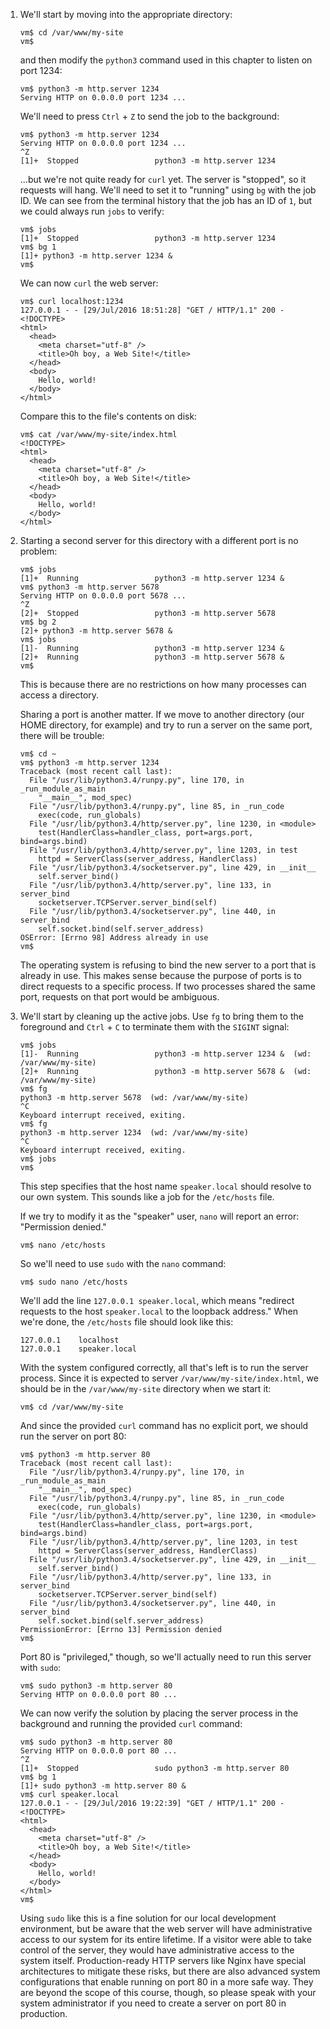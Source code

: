 1. We'll start by moving into the appropriate directory:

   ```
   vm$ cd /var/www/my-site
   vm$
   ```

   and then modify the `python3` command used in this chapter to listen on port
   1234:

   ```
   vm$ python3 -m http.server 1234
   Serving HTTP on 0.0.0.0 port 1234 ...
   ```

   We'll need to press `Ctrl` + `Z` to send the job to the background:

   ```
   vm$ python3 -m http.server 1234
   Serving HTTP on 0.0.0.0 port 1234 ...
   ^Z
   [1]+  Stopped                 python3 -m http.server 1234
   ```

   ...but we're not quite ready for `curl` yet. The server is "stopped", so it
   requests will hang. We'll need to set it to "running" using `bg` with the
   job ID. We can see from the terminal history that the job has an ID of `1`,
   but we could always run `jobs` to verify:

   ```
   vm$ jobs
   [1]+  Stopped                 python3 -m http.server 1234
   vm$ bg 1
   [1]+ python3 -m http.server 1234 &
   vm$
   ```

   We can now `curl` the web server:

   ```
   vm$ curl localhost:1234
   127.0.0.1 - - [29/Jul/2016 18:51:28] "GET / HTTP/1.1" 200 -
   <!DOCTYPE>
   <html>
     <head>
       <meta charset="utf-8" />
       <title>Oh boy, a Web Site!</title>
     </head>
     <body>
       Hello, world!
     </body>
   </html>
   ```

   Compare this to the file's contents on disk:

   ```
   vm$ cat /var/www/my-site/index.html
   <!DOCTYPE>
   <html>
     <head>
       <meta charset="utf-8" />
       <title>Oh boy, a Web Site!</title>
     </head>
     <body>
       Hello, world!
     </body>
   </html>
   ```

2. Starting a second server for this directory with a different port is no
   problem:

   ```
   vm$ jobs
   [1]+  Running                 python3 -m http.server 1234 &
   vm$ python3 -m http.server 5678
   Serving HTTP on 0.0.0.0 port 5678 ...
   ^Z
   [2]+  Stopped                 python3 -m http.server 5678
   vm$ bg 2
   [2]+ python3 -m http.server 5678 &
   vm$ jobs
   [1]-  Running                 python3 -m http.server 1234 &
   [2]+  Running                 python3 -m http.server 5678 &
   vm$ 
   ```

   This is because there are no restrictions on how many processes can access a
   directory.

   Sharing a port is another matter. If we move to another directory (our HOME
   directory, for example) and try to run a server on the same port, there will
   be trouble:

   ```
   vm$ cd ~
   vm$ python3 -m http.server 1234
   Traceback (most recent call last):
     File "/usr/lib/python3.4/runpy.py", line 170, in _run_module_as_main
       "__main__", mod_spec)
     File "/usr/lib/python3.4/runpy.py", line 85, in _run_code
       exec(code, run_globals)
     File "/usr/lib/python3.4/http/server.py", line 1230, in <module>
       test(HandlerClass=handler_class, port=args.port, bind=args.bind)
     File "/usr/lib/python3.4/http/server.py", line 1203, in test
       httpd = ServerClass(server_address, HandlerClass)
     File "/usr/lib/python3.4/socketserver.py", line 429, in __init__
       self.server_bind()
     File "/usr/lib/python3.4/http/server.py", line 133, in server_bind
       socketserver.TCPServer.server_bind(self)
     File "/usr/lib/python3.4/socketserver.py", line 440, in server_bind
       self.socket.bind(self.server_address)
   OSError: [Errno 98] Address already in use
   vm$ 
   ```

   The operating system is refusing to bind the new server to a port that is
   already in use. This makes sense because the purpose of ports is to direct
   requests to a specific process. If two processes shared the same port,
   requests on that port would be ambiguous.

3. We'll start by cleaning up the active jobs. Use `fg` to bring them to the
   foreground and `Ctrl` + `C` to terminate them with the `SIGINT` signal:

   ```
   vm$ jobs
   [1]-  Running                 python3 -m http.server 1234 &  (wd: /var/www/my-site)
   [2]+  Running                 python3 -m http.server 5678 &  (wd: /var/www/my-site)
   vm$ fg
   python3 -m http.server 5678	(wd: /var/www/my-site)
   ^C
   Keyboard interrupt received, exiting.
   vm$ fg
   python3 -m http.server 1234	(wd: /var/www/my-site)
   ^C
   Keyboard interrupt received, exiting.
   vm$ jobs
   vm$
   ```

   This step specifies that the host name `speaker.local` should resolve to our
   own system. This sounds like a job for the `/etc/hosts` file.

   If we try to modify it as the "speaker" user, `nano` will report an error:
   "Permission denied."

   ```
   vm$ nano /etc/hosts
   ```

   So we'll need to use `sudo` with the `nano` command:

   ```
   vm$ sudo nano /etc/hosts
   ```

   We'll add the line `127.0.0.1 speaker.local`, which means "redirect requests
   to the host `speaker.local` to the loopback address." When we're done, the
   `/etc/hosts` file should look like this:

   ```
   127.0.0.1	localhost
   127.0.0.1	speaker.local
   ```

   With the system configured correctly, all that's left is to run the server
   process. Since it is expected to server `/var/www/my-site/index.html`, we
   should be in the `/var/www/my-site` directory when we start it:

   ```
   vm$ cd /var/www/my-site
   ```

   And since the provided `curl` command has no explicit port, we should run
   the server on port 80:

   ```
   vm$ python3 -m http.server 80
   Traceback (most recent call last):
     File "/usr/lib/python3.4/runpy.py", line 170, in _run_module_as_main
       "__main__", mod_spec)
     File "/usr/lib/python3.4/runpy.py", line 85, in _run_code
       exec(code, run_globals)
     File "/usr/lib/python3.4/http/server.py", line 1230, in <module>
       test(HandlerClass=handler_class, port=args.port, bind=args.bind)
     File "/usr/lib/python3.4/http/server.py", line 1203, in test
       httpd = ServerClass(server_address, HandlerClass)
     File "/usr/lib/python3.4/socketserver.py", line 429, in __init__
       self.server_bind()
     File "/usr/lib/python3.4/http/server.py", line 133, in server_bind
       socketserver.TCPServer.server_bind(self)
     File "/usr/lib/python3.4/socketserver.py", line 440, in server_bind
       self.socket.bind(self.server_address)
   PermissionError: [Errno 13] Permission denied
   vm$
   ```

   Port 80 is "privileged," though, so we'll actually need to run this server
   with `sudo`:

   ```
   vm$ sudo python3 -m http.server 80
   Serving HTTP on 0.0.0.0 port 80 ...
   ```

   We can now verify the solution by placing the server process in the
   background and running the provided `curl` command:

   ```
   vm$ sudo python3 -m http.server 80
   Serving HTTP on 0.0.0.0 port 80 ...
   ^Z  
   [1]+  Stopped                 sudo python3 -m http.server 80
   vm$ bg 1
   [1]+ sudo python3 -m http.server 80 &
   vm$ curl speaker.local
   127.0.0.1 - - [29/Jul/2016 19:22:39] "GET / HTTP/1.1" 200 -
   <!DOCTYPE>
   <html>
     <head>
       <meta charset="utf-8" />
       <title>Oh boy, a Web Site!</title>
     </head>
     <body>
       Hello, world!
     </body>
   </html>
   vm$
   ```

   Using `sudo` like this is a fine solution for our local development
   environment, but be aware that the web server will have administrative
   access to our system for its entire lifetime. If a visitor were able to take
   control of the server, they would have administrative access to the system
   itself. Production-ready HTTP servers like Nginx have special architectures
   to mitigate these risks, but there are also advanced system configurations
   that enable running on port 80 in a more safe way. They are beyond the scope
   of this course, though, so please speak with your system administrator if
   you need to create a server on port 80 in production.
